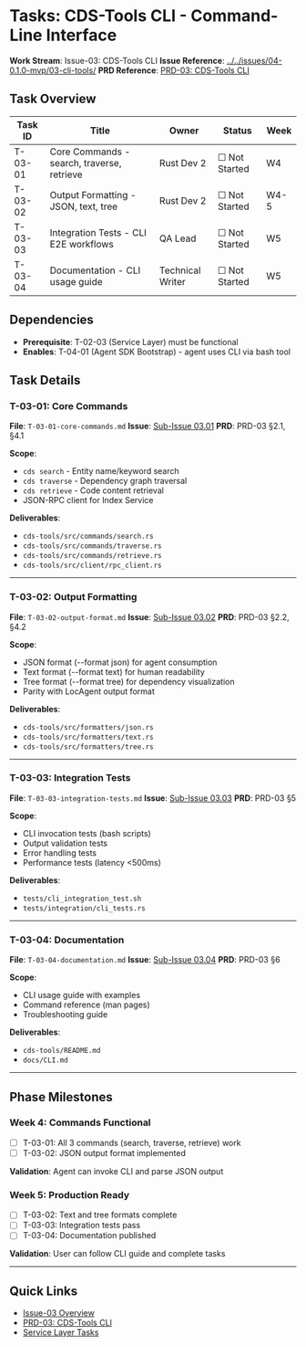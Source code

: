 # Tasks: CDS-Tools CLI - Command-Line Interface

**Work Stream**: Issue-03: CDS-Tools CLI
**Issue Reference**: [../../issues/04-0.1.0-mvp/03-cli-tools/](../../issues/04-0.1.0-mvp/03-cli-tools/)
**PRD Reference**: [PRD-03: CDS-Tools CLI](../../prd/0.1.0-MVP-PRDs-v0/03-cds-tools-cli.md)

## Task Overview

| Task ID | Title | Owner | Status | Week |
|---------|-------|-------|--------|------|
| T-03-01 | Core Commands - search, traverse, retrieve | Rust Dev 2 | ☐ Not Started | W4 |
| T-03-02 | Output Formatting - JSON, text, tree | Rust Dev 2 | ☐ Not Started | W4-5 |
| T-03-03 | Integration Tests - CLI E2E workflows | QA Lead | ☐ Not Started | W5 |
| T-03-04 | Documentation - CLI usage guide | Technical Writer | ☐ Not Started | W5 |

## Dependencies

- **Prerequisite**: T-02-03 (Service Layer) must be functional
- **Enables**: T-04-01 (Agent SDK Bootstrap) - agent uses CLI via bash tool

## Task Details

### T-03-01: Core Commands

**File**: `T-03-01-core-commands.md`
**Issue**: [Sub-Issue 03.01](../../issues/04-0.1.0-mvp/03-cli-tools/01-command-impl.md)
**PRD**: PRD-03 §2.1, §4.1

**Scope**:

- `cds search` - Entity name/keyword search
- `cds traverse` - Dependency graph traversal
- `cds retrieve` - Code content retrieval
- JSON-RPC client for Index Service

**Deliverables**:

- `cds-tools/src/commands/search.rs`
- `cds-tools/src/commands/traverse.rs`
- `cds-tools/src/commands/retrieve.rs`
- `cds-tools/src/client/rpc_client.rs`

---

### T-03-02: Output Formatting

**File**: `T-03-02-output-format.md`
**Issue**: [Sub-Issue 03.02](../../issues/04-0.1.0-mvp/03-cli-tools/02-output-format.md)
**PRD**: PRD-03 §2.2, §4.2

**Scope**:

- JSON format (--format json) for agent consumption
- Text format (--format text) for human readability
- Tree format (--format tree) for dependency visualization
- Parity with LocAgent output format

**Deliverables**:

- `cds-tools/src/formatters/json.rs`
- `cds-tools/src/formatters/text.rs`
- `cds-tools/src/formatters/tree.rs`

---

### T-03-03: Integration Tests

**File**: `T-03-03-integration-tests.md`
**Issue**: [Sub-Issue 03.03](../../issues/04-0.1.0-mvp/03-cli-tools/03-integration-tests.md)
**PRD**: PRD-03 §5

**Scope**:

- CLI invocation tests (bash scripts)
- Output validation tests
- Error handling tests
- Performance tests (latency <500ms)

**Deliverables**:

- `tests/cli_integration_test.sh`
- `tests/integration/cli_tests.rs`

---

### T-03-04: Documentation

**File**: `T-03-04-documentation.md`
**Issue**: [Sub-Issue 03.04](../../issues/04-0.1.0-mvp/03-cli-tools/04-docs.md)
**PRD**: PRD-03 §6

**Scope**:

- CLI usage guide with examples
- Command reference (man pages)
- Troubleshooting guide

**Deliverables**:

- `cds-tools/README.md`
- `docs/CLI.md`

---

## Phase Milestones

### Week 4: Commands Functional

- [ ] T-03-01: All 3 commands (search, traverse, retrieve) work
- [ ] T-03-02: JSON output format implemented

**Validation**: Agent can invoke CLI and parse JSON output

### Week 5: Production Ready

- [ ] T-03-02: Text and tree formats complete
- [ ] T-03-03: Integration tests pass
- [ ] T-03-04: Documentation published

**Validation**: User can follow CLI guide and complete tasks

---

## Quick Links

- [Issue-03 Overview](../../issues/04-0.1.0-mvp/03-cli-tools/00-overview.md)
- [PRD-03: CDS-Tools CLI](../../prd/0.1.0-MVP-PRDs-v0/03-cds-tools-cli.md)
- [Service Layer Tasks](../02-index-core/README.md#t-02-03-service-layer)

